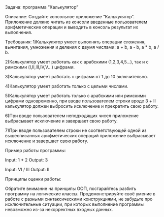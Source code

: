 Задача: программа “Калькулятор”

Описание:
Создайте консольное приложение “Калькулятор”.
Приложение должно читать из консоли введенные пользователем арифметические операции и выводить в консоль результат их выполнения.

Требования:
1)Калькулятор умеет выполнять операции сложения, вычитания, умножения и деления с двумя числами: a + b, a - b, a * b, a / b.

2)Калькулятор умеет работать как с арабскими (1,2,3,4,5…), так и с римскими (I,II,III,IV,V…) цифрами.

3)Калькулятор умеет работать с цифрами от 1 до 10 включительно.

4)Калькулятор умеет работать только с целыми числами.

5)Калькулятор умеет работать только с арабскими или римскими цифрами одновременно, при вводе пользователем строки вроде 3 + II калькулятор должен выбросить исключение и прекратить свою работу.

6)При вводе пользователем неподходящих чисел приложение выбрасывает исключение и завершает свою работу.

7)При вводе пользователем строки не соответствующей одной из вышеописанных арифметических операций приложение выбрасывает исключение и завершает свою работу.

Пример работы программы:

Input:    1 + 2
Output:   3

Input:    VI / III
Output:   II

Принципы оценки работы:

Обратите внимание на принципы ООП, постарайтесь разбить программу на логические классы. 
Продемонстрируйте своё умение в работе с разными синтаксическими конструкциями, 
не забудьте про исключительные ситуации, при которых выполнение программы невозможно из-за некорректных входных данных.
